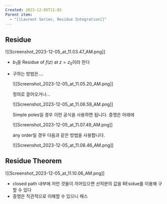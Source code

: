 ```yaml
---
Created: 2023-12-05T11:02
Parent item:
  - "[[Laurent Series, Residue Integration]]"
---
```

## Residue

![[Screenshot_2023-12-05_at_11.03.47_AM.png]]

- $b_1$﻿을 Residue of $f(z)$﻿ at $z=z_0$﻿이라 한다
- 구하는 방법은….
    
    ![[Screenshot_2023-12-05_at_11.05.20_AM.png]]
    
    정의로 끌어오거나…
    
    ![[Screenshot_2023-12-05_at_11.06.59_AM.png]]
    
    Simple poles일 경우 이런 공식을 사용하면 됩니다. 증명은 아래에
    
    ![[Screenshot_2023-12-05_at_11.07.49_AM.png]]
    
    any order일 경우 다음과 같은 방법을 사용합니다.
    
    ![[Screenshot_2023-12-05_at_11.08.46_AM.png]]
    

## Residue Theorem

![[Screenshot_2023-12-05_at_11.10.06_AM.png]]

- closed path 내부에 저런 것들이 끼어있으면 선적분의 값을 REsidue를 이용해 구할 수 있다
- 증명은 직관적으로 이해할 수 있으니 패스